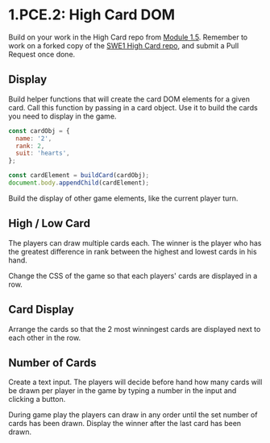 # 1.PCE.2: High Card DOM

Build on your work in the High Card repo from [Module 1.5](../1-5-new-high-card.md). Remember to work on a forked copy of the [SWE1 High Card repo](https://github.com/rocketacademy/high-card-swe1), and submit a Pull Request once done.

## Display

Build helper functions that will create the card DOM elements for a given card. Call this function by passing in a card object. Use it to build the cards you need to display in the game.

```javascript
const cardObj = {
  name: '2',
  rank: 2,
  suit: 'hearts',
};

const cardElement = buildCard(cardObj);
document.body.appendChild(cardElement);
```

Build the display of other game elements, like the current player turn.

## High / Low Card

The players can draw multiple cards each. The winner is the player who has the greatest difference in rank between the highest and lowest cards in his hand.

Change the CSS of the game so that each players' cards are displayed in a row.

## Card Display

Arrange the cards so that the 2 most winningest cards are displayed next to each other in the row.

## Number of Cards

Create a text input. The players will decide before hand how many cards will be drawn per player in the game by typing a number in the input and clicking a button.

During game play the players can draw in any order until the set number of cards has been drawn. Display the winner after the last card has been drawn.

